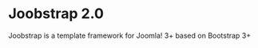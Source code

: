 Joobstrap 2.0
==================

Joobstrap is a template framework for Joomla! 3+ based on Bootstrap 3+
